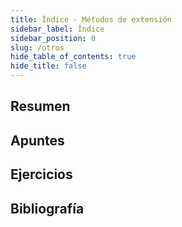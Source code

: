 ```yaml
---
title: Índice - Métodos de extensión
sidebar_label: Índice
sidebar_position: 0
slug: /otros
hide_table_of_contents: true
hide_title: false
---
```


## Resumen

## Apuntes

## Ejercicios

## Bibliografía

